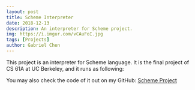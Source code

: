 ```yaml
---
layout: post
title: Scheme Interpreter
date: 2018-12-13
description: An interpreter for Scheme project.
img: https://i.imgur.com/vCAuFoI.jpg
tags: [Projects]
author: Gabriel Chen
---
```


This project is an interpreter for Scheme language. It is the final project of CS 61A at UC Berkeley, and it runs as following:

<center>
<script id="asciicast-Qiu1YonSp4Qlzd6Dyece4XYSD" src="https://asciinema.org/a/Qiu1YonSp4Qlzd6Dyece4XYSD.js" async></script>
</center>

You may also check the code of it out on my GitHub: [Scheme Project](https://github.com/Gabriel-Chen/scheme)
